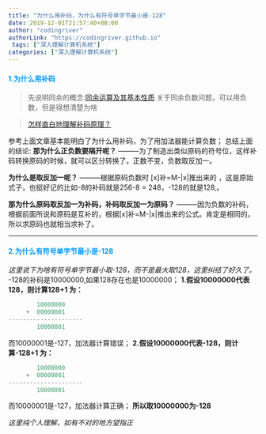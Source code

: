 ```yaml
---
title: "为什么用补码，为什么有符号单字节最小是-128"
date: 2019-12-01T21:57:40+08:00
author: "codingriver"
authorLink: "https://codingriver.github.io"
 tags: ["深入理解计算机系统"]
categories: ["深入理解计算机系统"]
---
```


<!--more-->

<!--<font color=#0099ff size=7 face="黑体">color=#0099ff size=72 face="黑体"</font>-->
<!--<table><tr><td bgcolor=orange>背景色是：orange</td></tr></table>-->

#### <font color=#0099ff >1.为什么用补码</font>

>先说明同余的概念:[同余运算及其基本性质](http://www.matrix67.com/blog/archives/236)
>  关于同余负数问题，可以用负数，但是得想清楚为啥

>[怎样直白地理解补码原理？](https://www.jianshu.com/p/d73113b3920a)


参考上面文章基本能明白了为什么用补码，为了用加法器能计算负数；
总结上面的结论:
**那为什么正负数要隔开呢？**    ———为了制造出类似原码的符号位，这样补码转换原码的时候，就可以区分转换了。正数不变，负数取反加一。

**为什么是取反加一呢？**     ———根据原码负数时 [x]补=M-|x|推出来的 ，这是原始式子，也挺好记的比如-8的补码就是256-8 = 248，-128的就是128,。

**那为什么原码取反加一为补码，补码取反加一为原码？** ———因为负数的补码，根据前面所说和原码是互补的，根据[x]补=M-|x|推出来的公式。肯定是相同的，所以求原码也就相当求补了。

---
#### <font color=#0099ff > 2.为什么有符号单字节最小是-128</font>

*这里说下为啥有符号单字节最小取-128，而不是最大取128，这里纠结了好久了。*
-128的补码是10000000,如果128存在也是10000000；
**1.假设10000000代表128，则计算128+1 为：**
```c
		10000000
	 +	00000001
---------------------	 
		10000001
```
而10000001是-127，加法器计算错误；
**2.假设10000000代表-128，则计算-128+1 为：**
```c
		10000000
	 +	00000001
---------------------	 
		10000001
```
而10000001是-127，加法器计算正确；
**所以取10000000为-128**

*这里纯个人理解，如有不对的地方望指正*
